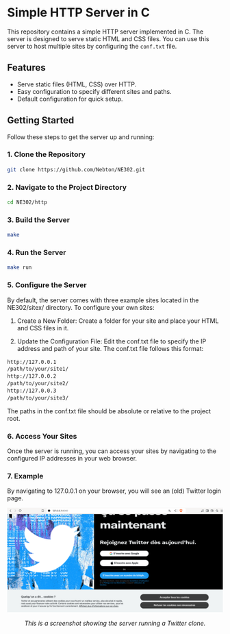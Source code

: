 # Simple HTTP Server in C

This repository contains a simple HTTP server implemented in C. The server is designed to serve static HTML and CSS files. You can use this server to host multiple sites by configuring the `conf.txt` file.

## Features

- Serve static files (HTML, CSS) over HTTP.
- Easy configuration to specify different sites and paths.
- Default configuration for quick setup.

## Getting Started

Follow these steps to get the server up and running:

### 1. Clone the Repository

```bash
git clone https://github.com/Nebton/NE302.git
```
### 2. Navigate to the Project Directory
```bash
cd NE302/http
```
### 3. Build the Server
```bash
make
```
### 4. Run the Server
```bash
make run
```

### 5. Configure the Server
By default, the server comes with three example sites located in the NE302/sitex/ directory. To configure your own sites:

1. Create a New Folder: Create a folder for your site and place your HTML and CSS files in it.

2. Update the Configuration File: Edit the conf.txt file to specify the IP address and path of your site. The conf.txt file follows this format:

```bash
http://127.0.0.1
/path/to/your/site1/
http://127.0.0.2
/path/to/your/site2/
http://127.0.0.3
/path/to/your/site3/
```
The paths in the conf.txt file should be absolute or relative to the project root.

### 6. Access Your Sites
Once the server is running, you can access your sites by navigating to the configured IP addresses in your web browser.

### 7. Example
By navigating to 127.0.0.1 on your browser, you will see an (old) Twitter login page.

<div style="text-align: center;">
  <img src="Example.png" alt="Screenshot" style="max-width: 100%; height: auto;">
  <p><em>This is a screenshot showing the server running a Twitter clone.</em></p>
</div>
